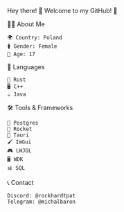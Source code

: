 Hey there! 👋 Welcome to my GitHub! 🚀

🧑‍💻 About Me

    🌍 Country: Poland
    🚺 Gender: Female
    🎂 Age: 17

🚀 Languages

    🦀 Rust
    🖥️ C++
    ☕ Java

🛠️ Tools & Frameworks

    🐘 Postgres
    🚀 Rocket
    🦀 Tauri
    🖌️ ImGui
    🎮 LWJGL
    🖥️ WDK
    📊 SQL
    
📞 Contact

    Discord: @rockhardtpat
    Telegram: @michalbaron
